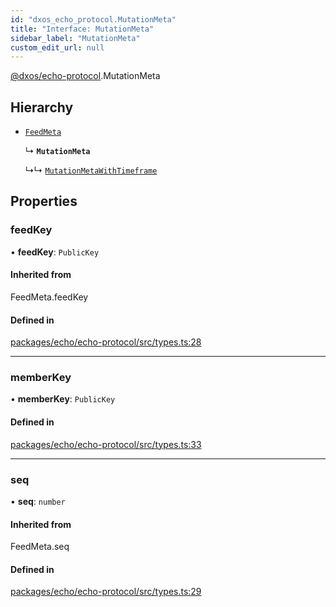 ```yaml
---
id: "dxos_echo_protocol.MutationMeta"
title: "Interface: MutationMeta"
sidebar_label: "MutationMeta"
custom_edit_url: null
---
```


[@dxos/echo-protocol](../modules/dxos_echo_protocol.md).MutationMeta

## Hierarchy

- [`FeedMeta`](../modules/dxos_echo_protocol.md#feedmeta)

  ↳ **`MutationMeta`**

  ↳↳ [`MutationMetaWithTimeframe`](dxos_echo_protocol.MutationMetaWithTimeframe.md)

## Properties

### feedKey

• **feedKey**: `PublicKey`

#### Inherited from

FeedMeta.feedKey

#### Defined in

[packages/echo/echo-protocol/src/types.ts:28](https://github.com/dxos/protocols/blob/6f4c34af3/packages/echo/echo-protocol/src/types.ts#L28)

___

### memberKey

• **memberKey**: `PublicKey`

#### Defined in

[packages/echo/echo-protocol/src/types.ts:33](https://github.com/dxos/protocols/blob/6f4c34af3/packages/echo/echo-protocol/src/types.ts#L33)

___

### seq

• **seq**: `number`

#### Inherited from

FeedMeta.seq

#### Defined in

[packages/echo/echo-protocol/src/types.ts:29](https://github.com/dxos/protocols/blob/6f4c34af3/packages/echo/echo-protocol/src/types.ts#L29)
